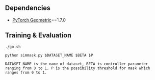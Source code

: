 ## Dependencies
* [PyTorch Geometric](https://github.com/rusty1s/pytorch_geometric#installation)==1.7.0

## Training & Evaluation

```
./go.sh 
```
```
python simmask.py $DATASET_NAME $BETA $P

DATASET_NAME is the name of dataset, BETA is controller parameter ranging from 0 to 1, P is the possibility threshold for mask which ranges from 0 to 1.
```